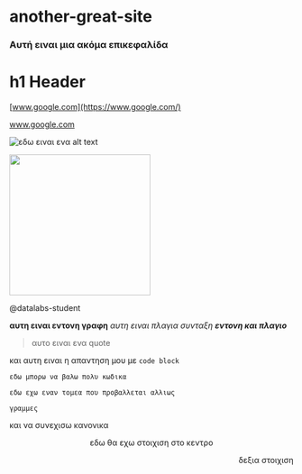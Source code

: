 # another-great-site

### Αυτή ειναι μια ακόμα επικεφαλίδα

<h1>h1 Header</h1>

[www.google.com](https://www.google.com/) 

<a href="https://www.google.com/">www.google.com</a>

![εδω ειναι ενα alt text](https://www.datalabs.edu.gr/images/datalabsLogo.png)

<img width="250px" src="https://www.datalabs.edu.gr/images/datalabsLogo.png">

@datalabs-student


**αυτη ειναι εντονη γραφη** *αυτη ειναι πλαγια συνταξη* ***εντονη και πλαγιο***

>αυτο ειναι ενα quote

και αυτη ειναι η απαντηση μου με `code block`

`εδω μπορω να βαλω πολυ κωδικα`

```
εδω εχω εναν τομεα που προβαλλεται αλλιως

γραμμες
```

και να συνεχισω κανονικα

<p align="center">
εδω θα εχω στοιχιση στο κεντρο
</p>

<p align="right">
δεξια στοιχιση
</p>



